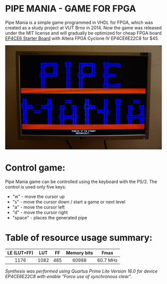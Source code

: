# PIPE MANIA - GAME FOR FPGA

Pipe Mania is a simple game programmed in VHDL for FPGA, which was created as a study project at VUT Brno in 2014.
Now the game was released under the MIT license and will gradually be optimized for cheap FPGA board [EP4CE6 Starter Board](http://www.ebay.com/itm/111975895262) with Altera FPGA Cyclone IV EP4CE6E22C8 for $45.

![Start Screen](docs/start_screen.JPG?raw=true)

# Control game:

Pipe Mania game can be controlled using the keyboard with the PS/2. The control is used only five keys:

* "w" - move the cursor up
* "s" - move the cursor down / start a game or next level
* "a" - move the cursor left
* "d" - move the cursor right
* "space" - places the generated pipe

# Table of resource usage summary:

LE (LUT+FF) | LUT | FF | Memory bits | Fmax
:---:|:---:|:---:|:---:|:---:
 1176 | 1082 | 485 | 60988 | 60.7 MHz

*Synthesis was performed using Quartus Prime Lite Version 16.0 for device EP4CE6E22C8 with enable "Force use of synchronous clear".*
